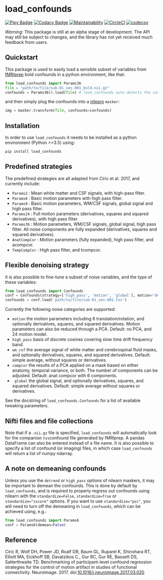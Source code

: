 # load_confounds

[![Pipy Badge](https://img.shields.io/pypi/v/load_confounds)](https://pypi.org/project/load-confounds/) [![Codacy Badge](https://api.codacy.com/project/badge/Grade/1da186ba5c44489b8af6d96a9c50d3c7)](https://app.codacy.com/gh/SIMEXP/fmriprep_load_confounds?utm_source=github.com&utm_medium=referral&utm_content=SIMEXP/fmriprep_load_confounds&utm_campaign=Badge_Grade_Dashboard) [![Maintainability](https://api.codeclimate.com/v1/badges/ce6f2bf20aa87accaaa4/maintainability)](https://codeclimate.com/github/SIMEXP/load_confounds/maintainability) [![CircleCI](https://circleci.com/gh/SIMEXP/load_confounds.svg?style=svg)](https://circleci.com/gh/SIMEXP/load_confounds) [![codecov](https://codecov.io/gh/SIMEXP/load_confounds/branch/master/graph/badge.svg)](https://codecov.io/gh/SIMEXP/load_confounds)

*Warning*: This package is still at an alpha stage of development. The API may still be subject to changes, and the library has not yet received much feedback from users.

## Quickstart

This package is used to easily load a sensible subset of variables from [fMRIprep](https://fmriprep.readthedocs.io/en/stable/) bold confounds in a python environment, like that:
```python
from load_confounds import Params36
file = "path/to/file/sub-01_ses-001_bold.nii.gz"
confounds = Params36().load(file) # load_confounds auto-detects the companion .tsv file
```
and then simply plug the confounds into a [nilearn](https://nilearn.github.io/) `masker`:
```python
img = masker.transform(file, confounds=confounds)
```

## Installation

In order to use `load_confounds` it needs to be installed as a python environment (Python >=3.5) using:
```bash
pip install load_confounds
```

## Predefined strategies
The predefined strategies are all adapted from Ciric et al. 2017, and currently include:
 * `Params2` : Mean white matter and CSF signals, with high-pass filter.
 * `Params6` : Basic motion parameters with high pass filter.
 * `Params9` : Basic motion parameters, WM/CSF signals, global signal and high pass filter.
 * `Params24` : Full motion parameters (derivatives, squares and squared derivatives), with high pass filter.
 * `Params36` : Motion parameters, WM/CSF signals, global signal, high pass filter. All noise components are fully expanded (derivatives, squares and squared derivatives).
 * `AnatCompCor` : Motion parameters (fully expanded), high pass filter, and acompcor.
 * `TempCompCor` : High pass filter, and tcompcor.

## Flexible denoising strategy
It is also possible to fine-tune a subset of noise variables, and the type of these variables:
```python
from load_confounds import Confounds
conf = Confounds(strategy=['high_pass', 'motion', 'global'], motion="derivatives")
confounds = conf.load('path/to/file/sub-01_ses-001.tsv')
```

Currently the following noise categories are supported:
* `motion` the motion parameters including 6 translation/rotation, and optionally derivatives, squares, and squared derivatives. Motion parameters can also be reduced through a PCA. Default: no PCA, and 24 motion model.
* `high_pass` basis of discrete cosines covering slow time drift frequency band.
* `wm_csf` the average signal of white matter and cerebrospinal fluid masks, and optionally derivatives, squares, and squared derivatives. Default: simple average, without squares or derivatives.
* `compcor` the results of a PCA applied on a mask based on either anatomy, temporal variance, or both. The number of components can be adjusted. Default: anat compcor with 6 components.
* ` global`  the global signal, and optionally derivatives, squares, and squared derivatives. Default: simple average without squares or derivatives.

See the docstring of `load_confounds.Confounds` for a list of available tweaking parameters.

## Nifti files and file collections
Note that if a `.nii.gz` file is specified, `load_confounds` will automatically look for the companion `tsv`confound file generated by fMRIprep. A pandas DataFrame can also be entered instead of a file name. It is also possible to specify a list of confound (or imaging) files, in which case `load_confounds` will return a list of numpy ndarray.

## A note on demeaning confounds
Unless you use the `detrend` or `high_pass` options of nilearn maskers, it may be important to demean the confounds. This is done by default by `load_confounds`, and is required to properly regress out confounds using nilearn with the `standardize=False`, `standardize=True` or `standardize="zscore"` options. If you want to use `standardize="psc"`, you will need to turn off the demeaning in `load_confounds`, which can be achieved using, e.g.:
```python
from load_confounds import Params6
conf = Params6(demean=False)
```

## Reference

Ciric R, Wolf DH, Power JD, Roalf DR, Baum GL, Ruparel K, Shinohara RT, Elliott MA, Eickhoff SB, Davatzikos C., Gur RC, Gur RE, Bassett DS, Satterthwaite TD. Benchmarking of participant-level confound regression strategies for the control of motion artifact in studies of functional connectivity. Neuroimage. 2017. doi:[10.1016/j.neuroimage.2017.03.020](https://doi.org/10.1016/j.neuroimage.2017.03.020)

